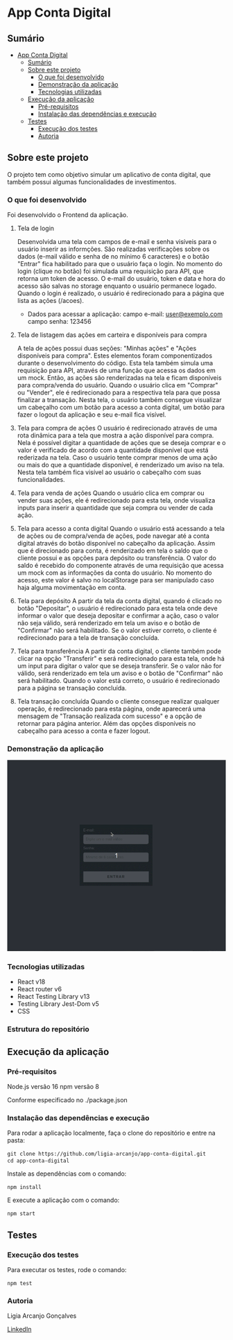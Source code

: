 # App Conta Digital

## Sumário

- [App Conta Digital](#app-conta-digital)
  - [Sumário](#sumário)
  - [Sobre este projeto](#sobre-este-projeto)
    - [O que foi desenvolvido](#o-que-foi-desenvolvido)
    - [Demonstração da aplicação](#demonstração-da-aplicação)
    - [Tecnologias utilizadas](#tecnologias-utilizadas)
  - [Execução da aplicação](#execução-da-aplicação)
    - [Pré-requisitos](#pré-requisitos)
    - [Instalação das dependências e execução](#instalação-das-dependências-e-execução)
  - [Testes](#testes)
    - [Execução dos testes](#execução-dos-testes)
    - [Autoria](#autoria)

## Sobre este projeto

O projeto tem como objetivo simular um aplicativo de conta digital, que também possui algumas funcionalidades de investimentos.

### O que foi desenvolvido

Foi desenvolvido o Frontend da aplicação.

1) Tela de login

    Desenvolvida uma tela com campos de e-mail e senha visíveis para o usuário inserir as informções. São realizadas verificações sobre os dados (e-mail válido e senha de no mínimo 6 caracteres) e o botão "Entrar" fica habilitado para que o usuário faça o login.
    No momento do login (clique no botão) foi simulada uma requisição para API, que retorna um token de acesso. O e-mail do usuário, token e data e hora do acesso são salvas no storage enquanto o usuário permanece logado.
    Quando o login é realizado, o usuário é redirecionado para a página que lista as ações (/acoes).

    * Dados para acessar a aplicação:
    campo e-mail: user@exemplo.com
    campo senha: 123456

2) Tela de listagem das ações em carteira e disponíveis para compra

    A tela de ações possui duas seções: "Minhas ações" e "Ações disponíveis para compra". Estes elementos foram componentizados durante o desenvolvimento do código.
    Esta tela também simula uma requisição para API, através de uma função que acessa os dados em um mock. Então, as ações são renderizadas na tela e ficam disponíveis para compra/venda do usuário.
    Quando o usuário clica em "Comprar" ou "Vender", ele é redirecionado para a respectiva tela para que possa finalizar a transação.
    Nesta tela, o usuário também consegue visualizar um cabeçalho com um botão para acesso a conta digital, um botão para fazer o logout da aplicação e seu e-mail fica visível.

3) Tela para compra de ações
   O usuário é redirecionado através de uma rota dinâmica para a tela que mostra a ação disponível para compra. Nela é possível digitar a quantidade de ações que se deseja comprar e o valor é verificado de acordo com a quantidade disponível que está rederizada na tela. Caso o usuário tente comprar menos de uma ação ou mais do que a quantidade disponível, é renderizado um aviso na tela.
   Nesta tela também fica visível ao usuário o cabeçalho com suas funcionalidades.

4) Tela para venda de ações
   Quando o usuário clica em comprar ou vender suas ações, ele é redirecionado para esta tela, onde visualiza inputs para inserir a quantidade que seja compra ou vender de cada ação.

5) Tela para acesso a conta digital
   Quando o usuário está acessando a tela de ações ou de compra/venda de ações, pode navegar até a conta digital através do botão disponível no cabeçalho da aplicação.
   Assim que é direcionado para conta, é renderizado em tela o saldo que o cliente possui e as opções para depósito ou transferência.
   O valor do saldo é recebido do componente através de uma requisição que acessa um mock com as informações da conta do usuário. No momento do acesso, este valor é salvo no localStorage para ser manipulado caso haja alguma movimentação em conta.

6) Tela para depósito
   A partir da tela da conta digital, quando é clicado no botão "Depositar", o usuário é redirecionado para esta tela onde deve informar o valor que deseja depositar e confirmar a ação, caso o valor não seja válido, será renderizado em tela um aviso e o botão de "Confirmar" não será habilitado. Se o valor estiver correto, o cliente é redirecionado para a tela de transação concluída.

7) Tela para transferência
   A partir da conta digital, o cliente também pode clicar na opção "Transferir" e será redirecionado para esta tela, onde há um input para digitar o valor que se deseja transferir. Se o valor não for válido, será renderizado em tela um aviso e o botão de "Confirmar" não será habilitado. Quando o valor está correto, o usuário é redirecionado para a página se transação concluída.

8)  Tela transação concluída
   Quando o cliente consegue realizar qualquer operação, é redirecionado para esta página, onde aparecerá uma mensagem de "Transação realizada com sucesso" e a opção de retornar para página anterior. Além das opções disponíveis no cabeçalho para acesso a conta e fazer logout.

### Demonstração da aplicação

<img src="./public/app.gif">

### Tecnologias utilizadas

- React v18
- React router v6
- React Testing Library v13
- Testing Library Jest-Dom v5
- CSS

### Estrutura do repositório

## Execução da aplicação

### Pré-requisitos

Node.js versão 16
npm versão 8

Conforme especificado no ./package.json

### Instalação das dependências e execução

Para rodar a aplicação localmente, faça o clone do repositório e entre na pasta:

```
git clone https://github.com/ligia-arcanjo/app-conta-digital.git
cd app-conta-digital
```

Instale as dependências com o comando:

```
npm install
```

E execute a aplicação com o comando:

```
npm start
```

## Testes

### Execução dos testes

Para executar os testes, rode o comando:

```
npm test
```

### Autoria

Ligia Arcanjo Gonçalves

<a href="https://www.linkedin.com/in/ligiaarcanjo/">LinkedIn</a>
